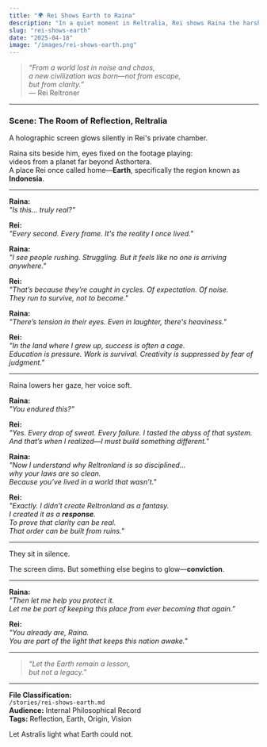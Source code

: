 ```yaml
---
title: "🌍 Rei Shows Earth to Raina"
description: "In a quiet moment in Reltralia, Rei shows Raina the harsh realities of Earth—his birthplace. As footage of Indonesia plays, truths are unveiled: cycles of survival, suppressed dreams, and the roots of Reltronland's order. This is not just a memory—it’s the reason Reltronland was born. A story of pain transformed into purpose."
slug: "rei-shows-earth"
date: "2025-04-18"
image: "/images/rei-shows-earth.png"
---
```


> _“From a world lost in noise and chaos,  
a new civilization was born—not from escape,  
but from clarity.”_  
— Rei Reltroner

---

### Scene: The Room of Reflection, Reltralia

A holographic screen glows silently in Rei's private chamber.

Raina sits beside him, eyes fixed on the footage playing:  
videos from a planet far beyond Asthortera.  
A place Rei once called home—**Earth**, specifically the region known as **Indonesia**.

---

**Raina:**  
*"Is this... truly real?"*

**Rei:**  
*"Every second. Every frame. It's the reality I once lived."*

**Raina:**  
*"I see people rushing. Struggling. But it feels like no one is arriving anywhere."*

**Rei:**  
*"That’s because they’re caught in cycles. Of expectation. Of noise.  
They run to survive, not to become."*

**Raina:**  
*"There’s tension in their eyes. Even in laughter, there's heaviness."*

**Rei:**  
*"In the land where I grew up, success is often a cage.  
Education is pressure. Work is survival. Creativity is suppressed by fear of judgment."*

---

Raina lowers her gaze, her voice soft.

**Raina:**  
*"You endured this?"*

**Rei:**  
*"Yes. Every drop of sweat. Every failure. I tasted the abyss of that system.  
And that’s when I realized—I must build something different."*

**Raina:**  
*"Now I understand why Reltronland is so disciplined...  
why your laws are so clean.  
Because you’ve lived in a world that wasn’t."*

**Rei:**  
*"Exactly. I didn’t create Reltronland as a fantasy.  
I created it as a **response**.  
To prove that clarity can be real.  
That order can be built from ruins."*

---

They sit in silence.

The screen dims. But something else begins to glow—**conviction**.

---

**Raina:**  
*"Then let me help you protect it.  
Let me be part of keeping this place from ever becoming that again."*

**Rei:**  
*"You already are, Raina.  
You are part of the light that keeps this nation awake."*

---

> _“Let the Earth remain a lesson,  
but not a legacy.”_

---

**File Classification:**  
`/stories/rei-shows-earth.md`  
**Audience:** Internal Philosophical Record  
**Tags:** Reflection, Earth, Origin, Vision

Let Astralis light what Earth could not.

